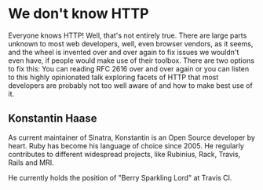 # We don't know HTTP

Everyone knows HTTP! Well, that's not entirely true. There are large parts unknown to most web developers, well, even browser vendors, as it seems, and the wheel is invented over and over again to fix issues we wouldn't even have, if people would make use of their toolbox. There are two options to fix this: You can reading RFC 2616 over and over again or you can listen to this highly opinionated talk exploring facets of HTTP that most developers are probably not too well aware of and how to make best use of it.

## Konstantin Haase

As current maintainer of Sinatra, Konstantin is an Open Source developer by heart. Ruby has become his language of choice since 2005. He regularly contributes to different widespread projects, like Rubinius, Rack, Travis, Rails and MRI.

He currently holds the position of "Berry Sparkling Lord" at Travis CI.

